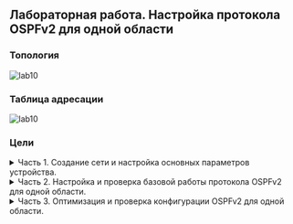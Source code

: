 ## Лабораторная работа. Настройка протокола OSPFv2 для одной области
### Топология  

![lab10](https://user-images.githubusercontent.com/112883654/207036323-b0266f48-d5d4-437a-8d5e-37f43bb39097.png)  

### Таблица адресации  

![lab10](https://user-images.githubusercontent.com/112883654/207036422-e0d3e800-14f2-4759-9a4d-2f075d111159.png)  

### Цели  

<details><summary> Часть 1. Создание сети и настройка основных параметров устройства. </summary>  

Шаг 1. Создам сеть согласно топологии.  
Подключу устройства, как показано в топологии.  
![lab10](https://user-images.githubusercontent.com/112883654/207046126-f5f0e799-82d7-4086-930f-dc7f2dabd738.png)  

Шаг 2. Произведу базовую настройку маршрутизаторов.  
a.	Назначу маршрутизатору имя устройства.  
b.	Отключу поиск DNS, чтобы предотвратить попытки маршрутизатора неверно преобразовывать введенные команды таким образом, как будто они являются именами узлов.  
c.	Назначу class в качестве зашифрованного пароля привилегированного режима EXEC.  
d.	Назначу cisco в качестве пароля консоли и включу вход в систему по паролю.  
e.	Назначу cisco в качестве пароля VTY и включу вход в систему по паролю.  
f.	Зашифрую открытые пароли.  
g.	Создам баннер с предупреждением о запрете несанкционированного доступа к устройству.  
h.	Сохраню текущую конфигурацию в файл загрузочной конфигурации.  
![lab10](https://user-images.githubusercontent.com/112883654/207048374-3dbede18-ede9-4b0e-adbf-aa855c9c482c.png)  
![lab10](https://user-images.githubusercontent.com/112883654/207049013-e5bf98c4-9c73-4123-8734-a81b1d0355e2.png)  

Шаг 3. Произведу базовую настройку коммутаторов.  
a.	Назначу коммутатору имя устройства.  
b.	Отключу поиск DNS, чтобы предотвратить попытки маршрутизатора неверно преобразовывать введенные команды таким образом, как будто они являются именами узлов.  
c.	Назначу class в качестве зашифрованного пароля привилегированного режима EXEC.    
d.	Назначу cisco в качестве пароля консоли и включу вход в систему по паролю.    
e.	Назначу cisco в качестве пароля VTY и включу вход в систему по паролю.    
f.	Зашифрую открытые пароли.  
g.	Создам баннер с предупреждением о запрете несанкционированного доступа к устройству.  
h.	Сохраню текущую конфигурацию в файл загрузочной конфигурации.  
![lab10](https://user-images.githubusercontent.com/112883654/207050562-45da1ce2-c320-40d7-87fd-9eaed013029b.png)  
![lab10](https://user-images.githubusercontent.com/112883654/207051122-de25d972-ba6b-4243-ad93-1dfa98181b6d.png)  

 </details> 

<details><summary> Часть 2. Настройка и проверка базовой работы протокола  OSPFv2 для одной области. </summary>  
Шаг 1. Настрою адреса интерфейса и базового OSPFv2 на каждом маршрутизаторе.  
 
 a.	Настрою адреса интерфейсов на каждом маршрутизаторе, как показано в таблице адресации выше.  
 b.	Перейду в режим конфигурации маршрутизатора OSPF, используя идентификатор процесса 56.  
 c.	Настрою статический идентификатор маршрутизатора для каждого маршрутизатора (1.1.1.1 для R1, 2.2.2.2 для R2).  
 d.	Настрою инструкцию сети для сети между R1 и R2, поместив ее в область 0.  
 ![lab10](https://user-images.githubusercontent.com/112883654/207054265-1c76b03d-28c2-4e24-8a01-cd9c7f7a765e.png)  
 e.	Только на R2 добавлю конфигурацию, необходимую для объявления сети Loopback 1 в область OSPF 0.  
 ![image](https://user-images.githubusercontent.com/112883654/207054397-641a3956-2ece-47cf-a3a2-77cdeb9b8ed7.png)  
 f.	Проверю, что OSPFv2 работает между маршрутизаторами. Выполню команду, чтобы убедиться, что R1 и R2 сформировали смежность.  
 ![image](https://user-images.githubusercontent.com/112883654/207058567-ec332491-4af1-4e58-949d-19d142e1d145.png)  
 ![image](https://user-images.githubusercontent.com/112883654/207058397-7dd09268-2dd2-4615-98bc-90a7a58ab804.png)
 
Вопрос:  
Какой маршрутизатор является DR? Какой маршрутизатор является BDR? Каковы критерии отбора?  
*Ответы зависят от каждого конкетного случая. В данном примере маршрутизатор R1 был настроен первым и начал использовать OSPF перед маршрутизатором R2. Таким образом, во время выборов OSPF только маршрутизатор R1 был настроен для OSPF и именно он стал DR. После того, как R2 был настроен для OSPF, он стал BDR. Маршрутизатор с наивысшим идентификатором спользуется при выборе DR и BDR.*

g.	На R1 выполню команду show ip route ospf, чтобы убедиться, что сеть R2 Loopback1 присутствует в таблице маршрутизации. Обращу внимание, что поведение OSPF по 
умолчанию заключается в объявлении интерфейса обратной связи в качестве маршрута узла с использованием 32-битной маски.  
 ![image](https://user-images.githubusercontent.com/112883654/207058656-97366549-1cf2-4c83-bd8e-524fbd402a28.png)  
 h.	Проверю связность между R1 и адресом интерфейса R2 Loopback 1.  
 ![image](https://user-images.githubusercontent.com/112883654/207058741-cba60f46-9bec-47c5-9722-7dd5a1a80c84.png)
</details> 
      
<details><summary> Часть 3. Оптимизация и проверка конфигурации OSPFv2 для одной области. </summary>  
Шаг 1. Реализация различных оптимизаций на каждом маршрутизаторе.  
a.	На R1 настрою приоритет OSPF интерфейса G0/0/1 на 50, чтобы убедиться, что R1 является назначенным маршрутизатором.  
b.	Настрою таймеры OSPF на G0/0/1 каждого маршрутизатора для таймера приветствия, составляющего 30 секунд.  
c.	На R1 настрою статический маршрут по умолчанию, который использует интерфейс Loopback 1 в качестве интерфейса выхода. Затем распространю маршрут по умолчанию в OSPF. Обращу внимание на сообщение консоли после установки маршрута по умолчанию.  
d.	Добавлю конфигурацию, необходимую для OSPF для обработки R2 Loopback 1 как сети точка-точка. Это приводит к тому, что OSPF объявляет Loopback 1 использует маску подсети интерфейса.  
e.	Только на R2 добавлю конфигурацию, необходимую для предотвращения отправки объявлений OSPF в сеть Loopback 1.  
f.	Изменю базовую пропускную способность для маршрутизаторов. После этой настройки перезапущу OSPF с помощью команды clear ip ospf process . Обращу внимание на сообщение консоли после установки новой опорной полосы пропускания.  

 
 </details> 
